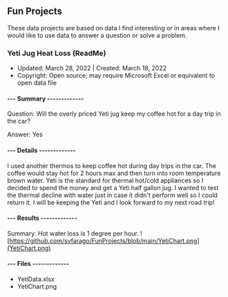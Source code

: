## Fun Projects

These data projects are based on data I find interesting or in areas where I would like to use data to answer a question or solve a problem.

### Yeti Jug Heat Loss (ReadMe)
* Updated: March 28, 2022 | Created: March 18, 2022
* Copyright: Open source; may require Microsoft Excel or equivalent to open data file

#### --- Summary -------------
Question: Will the overly priced Yeti jug keep my coffee hot for a day trip in the car?

Answer: Yes

#### --- Details -------------
I used another thermos to keep coffee hot during day trips in the car. The coffee would stay hot for 2 hours max and then turn into room temperature brown water. Yeti is the standard for thermal hot/cold appliances so I decided to spend the money and get a Yeti half gallon jug. I wanted to test the thermal decline with water just in case it didn't perform well so I could return it. I will be keeping the Yeti and I look forward to my next road trip!


#### --- Results -------------
Summary: Hot water loss is 1 degree per hour.
![https://github.com/svfarago/FunProjects/blob/main/YetiChart.png](YetiChart.png)


#### --- Files -------------
- YetiData.xlsx
- YetiChart.png


